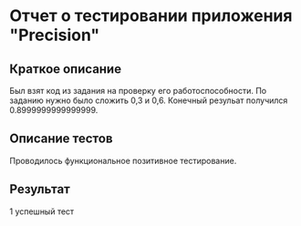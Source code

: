 # Отчет о тестировании приложения "Precision"
## Краткое описание
Был взят код из задания на проверку его работоспособности. По заданию нужно было сложить 0,3 и 0,6. Конечный резульат получился 0.8999999999999999.

## Описание тестов
Проводилось функциональное позитивное тестирование.

## Результат
1 успешный тест